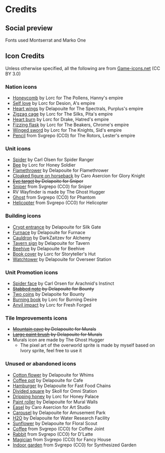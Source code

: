 # Credits

## Social preview

Fonts used Montserrat and Marko One

## Icon Credits

Unless otherwise specified, all the following are from [Game-icons.net](https://game-icons.net/) (CC BY 3.0)

### Nation icons

- [Honeycomb](https://game-icons.net/1x1/lorc/honeycomb.html) by Lorc for The Pollens, Hanny's empire
- [Self love](https://game-icons.net/1x1/lorc/self-love.html) by Lorc for Desion, A's empire
- [Heart wings](https://game-icons.net/1x1/delapouite/heart-wings.html) by Delapouite for The Spectrals, Purplus's empire
- [Zigzag cage](https://game-icons.net/1x1/lorc/zigzag-cage.html) by Lorc for The Silks, Pita's empire
- [Heart burn](https://game-icons.net/1x1/lorc/heartburn.html) by Lorc for Drake, Hatred's empire
- [Fizzing flask](https://game-icons.net/1x1/lorc/fizzing-flask.html) by Lorc for The Beakers, Chrome's empire
- [Winged sword](https://game-icons.net/1x1/lorc/winged-sword.html) by Lorc for The Knights, Sid's empire
- [Pencil](https://www.svgrepo.com/svg/7477/pencil) from Svgrepo (CC0) for The Rotors, Lester's empire

### Unit icons

- [Spider](https://game-icons.net/1x1/carl-olsen/spider-alt.html) by Carl Olsen for Spider Ranger
- [Bee](https://game-icons.net/1x1/lorc/bee.html) by Lorc for Honey Soldier
- [Flamethrower](https://game-icons.net/1x1/delapouite/flamethrower.html) by Delapouite for Flamethrower
- [Cloaked figure on horseback](https://game-icons.net/1x1/caro-asercion/cloaked-figure-on-horseback.html) by Caro Asercion for Glory Knight
- ~~[Eye target](https://game-icons.net/1x1/delapouite/eye-target.html) by Delapoite for Sniper~~
- [Sniper](https://www.svgrepo.com/svg/213664/sniper) from Svgrepo (CC0) for Sniper
- RV Wayfinder is made by The Ghost Hugger
- [Ghost](https://www.svgrepo.com/svg/192067/ghost) from Svgrepo (CC0) for Phantom
- [Helicopter](https://www.svgrepo.com/svg/183210/helicopter) from Svgrepo (CC0) for Helicopter

### Building icons

- [Crypt entrance](https://game-icons.net/1x1/delapouite/crypt-entrance.html) by Delapouite for Silk Gate
- [Furnace](https://game-icons.net/1x1/delapouite/furnace.html) by Delapouite for Furnace
- [Cauldron](https://game-icons.net/1x1/darkzaitzev/cauldron.html) by DarkZaitzev for Alchemy
- [Tavern sign](https://game-icons.net/1x1/delapouite/tavern-sign.html) by Delapouite for Tavern
- [Beehive](https://game-icons.net/1x1/delapouite/beehive.html) by Delapouite for Beehive
- [Book cover](https://game-icons.net/1x1/lorc/book-cover.html) by Lorc for Storyteller's Hut
- [Watchtower](https://game-icons.net/1x1/delapouite/watchtower.html) by Delapouite for Overseer Station

### Unit Promotion icons

- [Spider face](https://game-icons.net/1x1/carl-olsen/spider-face.html) by Carl Orsen for Arachnid's Instinct
- ~~[Stabbed note](https://game-icons.net/1x1/delapouite/stabbed-note.html) by Delapouite for Bounty~~
- [Two coins](https://game-icons.net/1x1/delapouite/two-coins.html) by Delapoite for Bounty
- [Burning book](https://game-icons.net/1x1/lorc/burning-book.html) by Lorc for Burning Desire
- [Anvil impact](https://game-icons.net/1x1/lorc/anvil-impact.html) by Lorc for Fresh Forged

### Tile Improvements icons

- ~~[Mountain cave](https://game-icons.net/1x1/delapouite/mountain-cave.html) by Delapouite for Murals~~
- ~~[Large paint brush](https://game-icons.net/1x1/delapouite/large-paint-brush.html) by Delapouite for Murals~~
- Murals icon are made by The Ghost Hugger
  - The pixel art of the overworld sprite is made by myself based on Ivory sprite, feel free to use it

### Unused or abandoned icons

- [Cotton flower](https://game-icons.net/1x1/delapouite/cotton-flower.html) by Delapouite for Whims
- [Coffee pot](https://game-icons.net/1x1/delapouite/coffee-pot.html) by Delapouite for Cafe
- [Hamburger](https://game-icons.net/1x1/delapouite/hamburger.html) by Delapouite for Fast Food Chains
- [Divided square](https://game-icons.net/1x1/skoll/divided-square.html) by Skoll for Omni Station
- [Dripping honey](https://game-icons.net/1x1/lorc/dripping-honey.html) by Lorc for Honey Palace
- [Paint roller](https://game-icons.net/1x1/delapouite/paint-roller.html) by Delapouite for Mural Walls
- [Easel](https://game-icons.net/1x1/caro-asercion/easel.html) by Caro Asercion for Art Studio
- [Carousel](https://game-icons.net/1x1/delapouite/carousel.html) by Delapouite for Amusement Park
- [H2O](https://game-icons.net/1x1/delapouite/h2o.html) by Delapouite for Water Research Facility
- [Sunflower](https://game-icons.net/1x1/delapouite/sunflower.html) by Delapouite for Floral Scout
- [Coffee](https://www.svgrepo.com/svg/70083/coffee) from Svgrepo (CC0) for Coffee Joint
- [Rabbit](https://www.svgrepo.com/svg/113250/rabbit) from Svgrepo (CC0) for D'Latte
- [Magician](https://www.svgrepo.com/svg/1512/magician) from Svgrepo (CC0) for Fancy House
- [Indoor garden](https://www.svgrepo.com/svg/62492/indoor-garden) from Svgrepo (CC0) for Synthesized Garden
